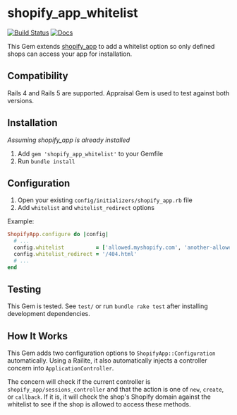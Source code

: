 # shopify_app_whitelist

[![Build Status](https://secure.travis-ci.org/tyler-king/shopify_app_whitelist.svg?branch=master)](http://travis-ci.org/tyler-king/shopify_app_whitelist) [![Docs](https://inch-ci.org/github/tyler-king/shopify_app_whitelist.svg?branch=master)](https://inch-ci.org/github/tyler-king/shopify_app_whitelist)

This Gem extends [shopify_app](https://github.com/Shopify/shopify_app) to add a whitelist option so only defined shops can access your app for installation.

## Compatibility

Rails 4 and Rails 5 are supported. Appraisal Gem is used to test against both versions.

## Installation

*Assuming shopify_app is already installed*

1. Add `gem 'shopify_app_whitelist'` to your Gemfile
2. Run `bundle install`

## Configuration

1. Open your existing `config/initializers/shopify_app.rb` file
2. Add `whitelist` and `whitelist_redirect` options

Example:

```ruby
ShopifyApp.configure do |config|
  # ...
  config.whitelist          = ['allowed.myshopify.com', 'another-allowed-shop.myshopify.com']
  config.whitelist_redirect = '/404.html'
  # ...
end
```

## Testing

This Gem is tested. See `test/` or run `bundle rake test` after installing development dependencies.

## How It Works

This Gem adds two configuration options to `ShopifyApp::Configuration` automatically. Using a Railite, it also automatically injects a controller concern into `ApplicationController`.

The concern will check if the current controller is `shopify_app/sessions_controller` and that the action is one of `new`, `create`, or `callback`. If it is, it will check the shop's Shopify domain against the whitelist to see if the shop is allowed to access these methods.
